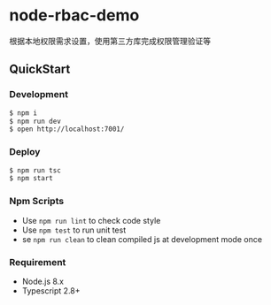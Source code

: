 # node-rbac-demo

根据本地权限需求设置，使用第三方库完成权限管理验证等

## QuickStart

### Development

```bash
$ npm i
$ npm run dev
$ open http://localhost:7001/
```


### Deploy

```bash
$ npm run tsc
$ npm start
```

### Npm Scripts

- Use `npm run lint` to check code style
- Use `npm test` to run unit test
- se `npm run clean` to clean compiled js at development mode once

### Requirement

- Node.js 8.x
- Typescript 2.8+
